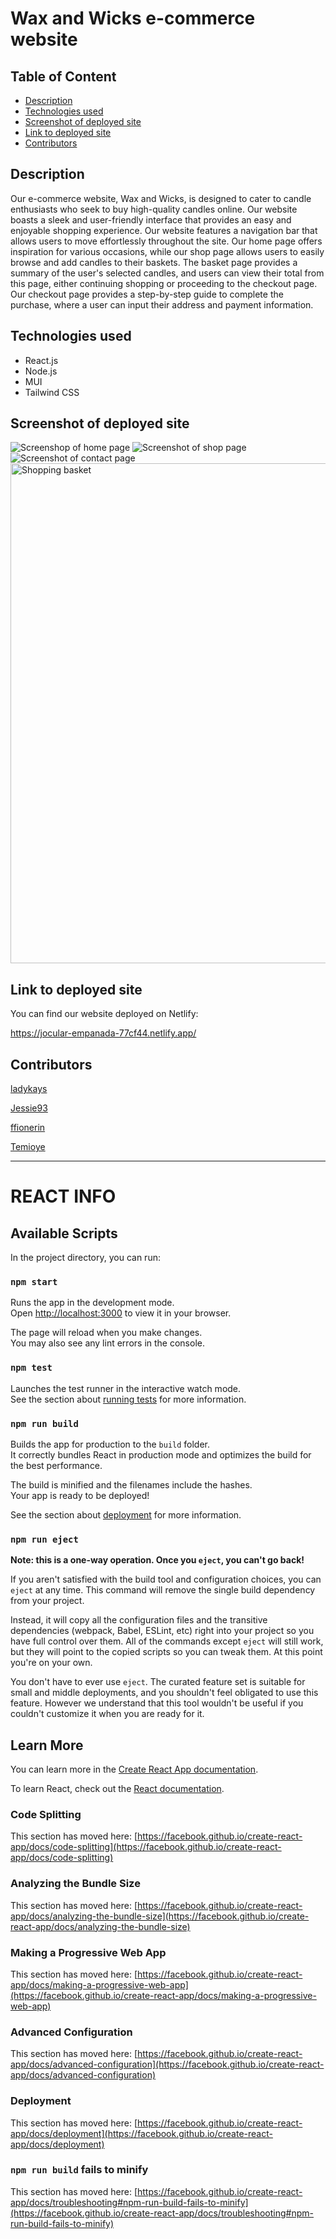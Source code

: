 # Wax and Wicks e-commerce website

## Table of Content

- [Description](#description)
- [Technologies used](#technologies-used)
- [Screenshot of deployed site](#screenshot-of-deployed-site)
- [Link to deployed site](#screenshot-of-deployed-site)
- [Contributors](#contributors)

## Description<a name="description"></a>

Our e-commerce website, Wax and Wicks, is designed to cater to candle enthusiasts who seek to buy high-quality candles online. Our website boasts a sleek and user-friendly interface that provides an easy and enjoyable shopping experience. Our website features a navigation bar that allows users to move effortlessly throughout the site. Our home page offers inspiration for various occasions, while our shop page allows users to easily browse and add candles to their baskets. The basket page provides a summary of the user's selected candles, and users can view their total from this page, either continuing shopping or proceeding to the checkout page. Our checkout page provides a step-by-step guide to complete the purchase, where a user can input their address and payment information. 

## Technologies used<a name="technologies-used"></a>

* React.js
* Node.js
* MUI
* Tailwind CSS

## Screenshot of deployed site<a name="screenshot-of-deployed-site"></a>

![Screenshop of home page](./src/assets/images/home-screenshot.png)
![Screenshot of shop page](./src/assets/images/shop-screenshot.png)
![Screenshot of contact page](./src/assets/images/contact-screenshot.png)
<img width="800" alt="Shopping basket" src="https://user-images.githubusercontent.com/117649696/227017359-6a80ec63-5707-4107-8641-68cc0aacc9e6.png">

## Link to deployed site<a name="link-to-deployed-site"></a>

You can find our website deployed on Netlify:

https://jocular-empanada-77cf44.netlify.app/

## Contributors<a name="contributors"></a>

[ladykays](https://github.com/ladykays)

[Jessie93](https://github.com/Jessie93)

[ffionerin](https://github.com/username/ffionerin)

[Temioye](https://github.com/Temioye)


____________________________

# REACT INFO

## Available Scripts

In the project directory, you can run:

### `npm start`

Runs the app in the development mode.\
Open [http://localhost:3000](http://localhost:3000) to view it in your browser.

The page will reload when you make changes.\
You may also see any lint errors in the console.

### `npm test`

Launches the test runner in the interactive watch mode.\
See the section about [running tests](https://facebook.github.io/create-react-app/docs/running-tests) for more information.

### `npm run build`

Builds the app for production to the `build` folder.\
It correctly bundles React in production mode and optimizes the build for the best performance.

The build is minified and the filenames include the hashes.\
Your app is ready to be deployed!

See the section about [deployment](https://facebook.github.io/create-react-app/docs/deployment) for more information.

### `npm run eject`

**Note: this is a one-way operation. Once you `eject`, you can't go back!**

If you aren't satisfied with the build tool and configuration choices, you can `eject` at any time. This command will remove the single build dependency from your project.

Instead, it will copy all the configuration files and the transitive dependencies (webpack, Babel, ESLint, etc) right into your project so you have full control over them. All of the commands except `eject` will still work, but they will point to the copied scripts so you can tweak them. At this point you're on your own.

You don't have to ever use `eject`. The curated feature set is suitable for small and middle deployments, and you shouldn't feel obligated to use this feature. However we understand that this tool wouldn't be useful if you couldn't customize it when you are ready for it.

## Learn More

You can learn more in the [Create React App documentation](https://facebook.github.io/create-react-app/docs/getting-started).

To learn React, check out the [React documentation](https://reactjs.org/).

### Code Splitting

This section has moved here: [https://facebook.github.io/create-react-app/docs/code-splitting](https://facebook.github.io/create-react-app/docs/code-splitting)

### Analyzing the Bundle Size

This section has moved here: [https://facebook.github.io/create-react-app/docs/analyzing-the-bundle-size](https://facebook.github.io/create-react-app/docs/analyzing-the-bundle-size)

### Making a Progressive Web App

This section has moved here: [https://facebook.github.io/create-react-app/docs/making-a-progressive-web-app](https://facebook.github.io/create-react-app/docs/making-a-progressive-web-app)

### Advanced Configuration

This section has moved here: [https://facebook.github.io/create-react-app/docs/advanced-configuration](https://facebook.github.io/create-react-app/docs/advanced-configuration)

### Deployment

This section has moved here: [https://facebook.github.io/create-react-app/docs/deployment](https://facebook.github.io/create-react-app/docs/deployment)

### `npm run build` fails to minify

This section has moved here: [https://facebook.github.io/create-react-app/docs/troubleshooting#npm-run-build-fails-to-minify](https://facebook.github.io/create-react-app/docs/troubleshooting#npm-run-build-fails-to-minify)
